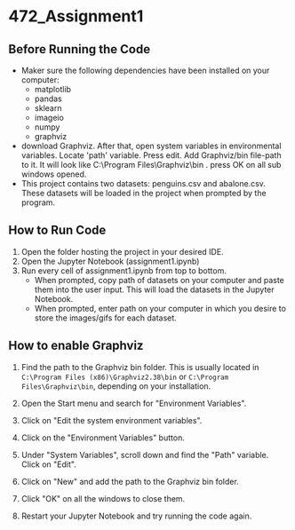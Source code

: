# 472_Assignment1
## Before Running the Code
- Maker sure the following dependencies have been installed on your computer:
    - matplotlib
    - pandas
    - sklearn
    - imageio
    - numpy
    - graphviz
- download Graphviz. After that, open system variables in environmental variables. Locate 'path' variable. Press edit. Add Graphviz/bin file-path to it. It will look like C:\Program Files\Graphviz\bin . press OK on all sub windows opened. 
- This project contains two datasets: penguins.csv and abalone.csv. These datasets will be loaded in the project when prompted by the program.
## How to Run Code
1. Open the folder hosting the project in your desired IDE.
2. Open the Jupyter Notebook (assignment1.ipynb)
3. Run every cell of assignment1.ipynb from top to bottom.
    - When prompted, copy path of datasets on your computer and paste them into the user input. This will load the datasets in the Jupyter Notebook.
    - When prompted, enter path on your computer in which you desire to store the images/gifs for each dataset.
## How to enable Graphviz

1. Find the path to the Graphviz bin folder. This is usually located in `C:\Program Files (x86)\Graphviz2.38\bin` or `C:\Program Files\Graphviz\bin`, depending on your installation.

2. Open the Start menu and search for "Environment Variables".

3. Click on "Edit the system environment variables".

4. Click on the "Environment Variables" button.

5. Under "System Variables", scroll down and find the "Path" variable. Click on "Edit".

6. Click on "New" and add the path to the Graphviz bin folder.

7. Click "OK" on all the windows to close them.

8. Restart your Jupyter Notebook and try running the code again.
